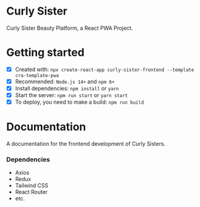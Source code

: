 # Curly Sister
Curly Sister Beauty Platform, a React PWA Project.

<h1>Getting started</h1>

- [x] Created with: `npx create-react-app curly-sister-frontend --template cra-template-pwa`
- [x] Recommended: `Node.js 14+` and `npm 6+`
- [x] Install dependencies: `npm install` or `yarn`
- [x] Start the server: `npm run start` or `yarn start`
- [x] To deploy, you need to make a build: `npm run build`

<h1>Documentation</h1>

A documentation for the frontend development of Curly Sisters.

<h3>Dependencies</h3>

<ul>
  <li>Axios</li>
  <li>Redux</li>
  <li>Tailwind CSS</li>
  <li>React Router</li>
  <li>etc.</li>
</ul>

